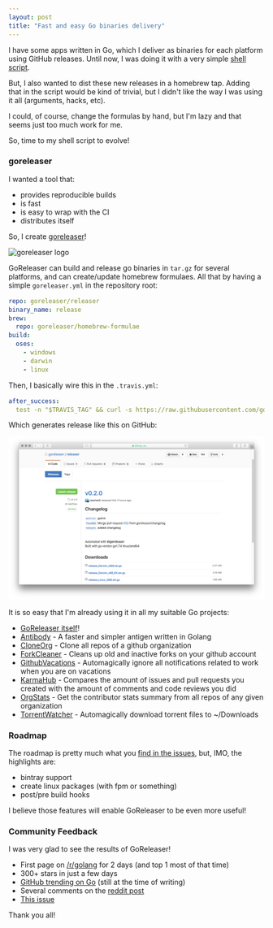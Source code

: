 ```yaml
---
layout: post
title: "Fast and easy Go binaries delivery"
---
```


I have some apps written in Go, which I deliver as binaries for each
platform using GitHub releases. Until now, I was doing it with a very
simple [shell script](https://github.com/goreleaser/goreleaser.github.io).

But, I also wanted to dist these new releases in a homebrew tap. Adding that
in the script would be kind of trivial, but I didn't like the way I was using
it all (arguments, hacks, etc).

I could, of course, change the formulas by hand, but I'm lazy and that seems
just too much work for me.

So, time to my shell script to evolve!

### goreleaser

I wanted a tool that:

- provides reproducible builds
- is fast
- is easy to wrap with the CI
- distributes itself

So, I create [goreleaser](https://github.com/goreleaser/releaser)!

![goreleaser logo](https://avatars2.githubusercontent.com/u/24697112?v=3&s=200)

GoReleaser can build and release go binaries in `tar.gz` for several platforms,
and can create/update homebrew formulaes. All that by having a simple
`goreleaser.yml` in the repository root:

```yaml
repo: goreleaser/releaser
binary_name: release
brew:
  repo: goreleaser/homebrew-formulae
build:
  oses:
    - windows
    - darwin
    - linux
```

Then, I basically wire this in the `.travis.yml`:

```yaml
after_success:
  test -n "$TRAVIS_TAG" && curl -s https://raw.githubusercontent.com/goreleaser/get/master/latest | bash
```

Which generates release like this on GitHub:

![Release screenshot](/public/images/goreleaser-release-example.png)

It is so easy that I'm already using it in all my suitable Go projects:

- [GoReleaser itself](https://github.com/goreleaser/releaser)!
- [Antibody](https://github.com/getantibody/antibody) - A faster and simpler
antigen written in Golang
- [CloneOrg](https://github.com/caarlos0/clone-org) - Clone all repos
of a github organization
- [ForkCleaner](https://github.com/caarlos0/fork-cleaner) - Cleans up old
and inactive forks on your github account
- [GithubVacations](https://github.com/caarlos0/github-vacations) -
Automagically ignore all notifications related to work when you are on vacations
- [KarmaHub](https://github.com/caarlos0/karmahub) - Compares the amount of
issues and pull requests you created with the amount of comments and code
reviews you did
- [OrgStats](https://github.com/caarlos0/org-stats) - Get the contributor
stats summary from all repos of any given organization
- [TorrentWatcher](https://github.com/caarlos0/twatcher) - Automagically
download torrent files to ~/Downloads

### Roadmap

The roadmap is pretty much what you
[find in the issues](https://github.com/goreleaser/releaser/issues),
but, IMO, the highlights are:

- bintray support
- create linux packages (with fpm or something)
- post/pre build hooks

I believe those features will enable GoReleaser to be even more useful!

### Community Feedback

I was very glad to see the results of GoReleaser!

- First page on [/r/golang](https://www.reddit.com/r/golang/) for 2 days (and
top 1 most of that time)
- 300+ stars in just a few days
- [GitHub trending on Go](https://github.com/trending/go) (still at the time
of writing)
- Several comments on the [reddit post](https://www.reddit.com/r/golang/comments/5l3i9b/deliver_go_binaries_as_fast_and_easy_as_possible/)
- [This issue](https://github.com/goreleaser/releaser/issues/26)

Thank you all!
